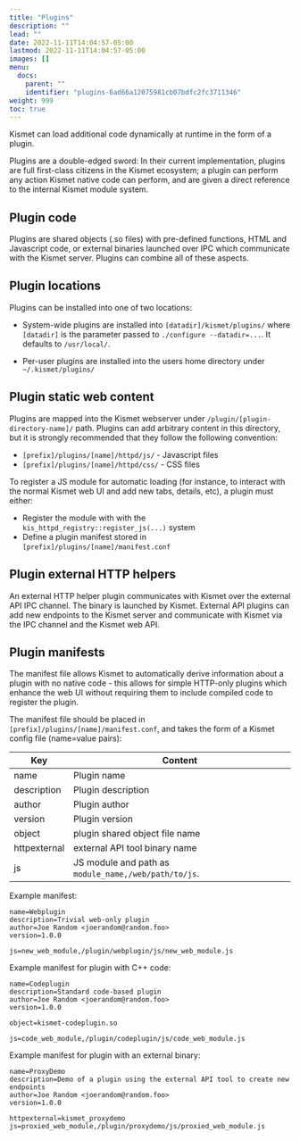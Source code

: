 ```yaml
---
title: "Plugins"
description: ""
lead: ""
date: 2022-11-11T14:04:57-05:00
lastmod: 2022-11-11T14:04:57-05:00
images: []
menu:
  docs:
    parent: ""
    identifier: "plugins-6ad66a12075981cb07bdfc2fc3711346"
weight: 999
toc: true
---
```


Kismet can load additional code dynamically at runtime in the form of a plugin.

Plugins are a double-edged sword: In their current implementation, plugins are full first-class citizens in the Kismet ecosystem;  a plugin can perform any action Kismet native code can perform, and are given a direct reference to the internal Kismet module system.

## Plugin code

Plugins are shared objects (.so files) with pre-defined functions, HTML and Javascript code, or external binaries launched over IPC which communicate with the Kismet server.  Plugins can combine all of these aspects.

## Plugin locations

Plugins can be installed into one of two locations:

* System-wide plugins are installed into `[datadir]/kismet/plugins/` where `[datadir]` is the parameter passed to `./configure --datadir=...`.  It defaults to `/usr/local/`.

* Per-user plugins are installed into the users home directory under `~/.kismet/plugins/`

## Plugin static web content

Plugins are mapped into the Kismet webserver under `/plugin/[plugin-directory-name]/` path.  Plugins can add arbitrary content in this directory, but it is strongly recommended that they follow the following convention:

* `[prefix]/plugins/[name]/httpd/js/` - Javascript files
* `[prefix]/plugins/[name]/httpd/css/` - CSS files

To register a JS module for automatic loading (for instance, to interact with the normal Kismet web UI and add new tabs, details, etc), a plugin must either:

* Register the module with with the `kis_httpd_registry::register_js(...)` system
* Define a plugin manifest stored in `[prefix]/plugins/[name]/manifest.conf`

## Plugin external HTTP helpers

An external HTTP helper plugin communicates with Kismet over the external API IPC channel.  The binary is launched by Kismet.  External API plugins can add new endpoints to the Kismet server and communicate with Kismet via the IPC channel and the Kismet web API.

## Plugin manifests

The manifest file allows Kismet to automatically derive information about a plugin with no native code - this allows for simple HTTP-only plugins which enhance the web UI without requiring them to include compiled code to register the plugin.

The manifest file should be placed in `[prefix]/plugins/[name]/manifest.conf`, and takes the form of a Kismet config file (name=value pairs):

| Key          | Content                                              |
| ----         | -------                                              |
| name         | Plugin name                                          |
| description  | Plugin description                                   |
| author       | Plugin author                                        |
| version      | Plugin version                                       |
| object       | plugin shared object file name                       |
| httpexternal | external API tool binary name                        |
| js           | JS module and path as `module_name,/web/path/to/js`. |

Example manifest:

```
name=Webplugin
description=Trivial web-only plugin
author=Joe Random <joerandom@random.foo>
version=1.0.0

js=new_web_module,/plugin/webplugin/js/new_web_module.js
```

Example manifest for plugin with C++ code:

```
name=Codeplugin
description=Standard code-based plugin
author=Joe Random <joerandom@random.foo>
version=1.0.0

object=kismet-codeplugin.so

js=code_web_module,/plugin/codeplugin/js/code_web_module.js
```

Example manifest for plugin with an external binary:

```
name=ProxyDemo
description=Demo of a plugin using the external API tool to create new endpoints
author=Joe Random <joerandom@random.foo>
version=1.0.0

httpexternal=kismet_proxydemo
js=proxied_web_module,/plugin/proxydemo/js/proxied_web_module.js
```
